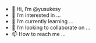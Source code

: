 - 👋 Hi, I’m @yusukesy
- 👀 I’m interested in ...
- 🌱 I’m currently learning ...
- 💞️ I’m looking to collaborate on ...
- 📫 How to reach me ...

<!---
yusukesy/yusukesy is a ✨ special ✨ repository because its `README.md` (this file) appears on your GitHub profile.
You can click the Preview link to take a look at your changes.
--->
